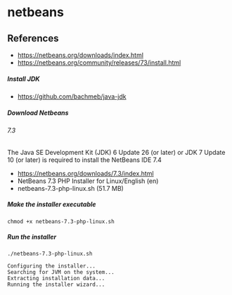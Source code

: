 # netbeans

## References
* https://netbeans.org/downloads/index.html
* https://netbeans.org/community/releases/73/install.html

##### Install JDK
* https://github.com/bachmeb/java-jdk

##### Download Netbeans
###### 7.3
The Java SE Development Kit (JDK) 6 Update 26 (or later) or JDK 7 Update 10 (or later) is required to install the NetBeans IDE 7.4 
* https://netbeans.org/downloads/7.3/index.html
* NetBeans 7.3 PHP Installer for Linux/English (en)
* netbeans-7.3-php-linux.sh (51.7 MB)

##### Make the installer executable
```
chmod +x netbeans-7.3-php-linux.sh 
```
##### Run the installer
```
./netbeans-7.3-php-linux.sh 
```
```
Configuring the installer...
Searching for JVM on the system...
Extracting installation data...
Running the installer wizard...
```
